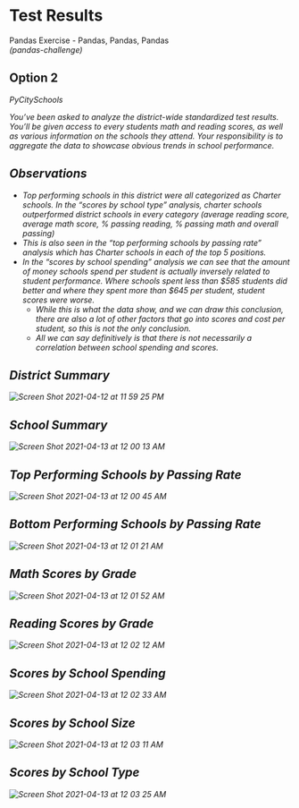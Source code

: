 # Test Results
Pandas Exercise - Pandas, Pandas, Pandas
<br>
<i>(pandas-challenge)</i>

## Option 2
<i>PyCitySchools<i>
  
You’ve been asked to analyze the district-wide standardized test results. You’ll be given access to every students math and reading scores, as well as various information on the schools they attend. Your responsibility is to aggregate the data to showcase obvious trends in school performance.

## Observations

*	Top performing schools in this district were all categorized as Charter schools. In the “scores by school type” analysis, charter schools outperformed district schools in every category (average reading score, average math score, % passing reading, % passing math and overall passing)
  *	This is also seen in the “top performing schools by passing rate” analysis which has Charter schools in each of the top 5 positions.
* In the “scores by school spending” analysis we can see that the amount of money schools spend per student is actually inversely related to student performance. Where schools spent less than $585 students did better and where they spent more than $645 per student, student scores were worse.
  * While this is what the data show, and we can draw this conclusion, there are also a lot of other factors that go into scores and cost per student, so this is not the only conclusion.
  * All we can say definitively is that there is not necessarily a correlation between school spending and scores.


## District Summary
![Screen Shot 2021-04-12 at 11 59 25 PM](https://user-images.githubusercontent.com/22499952/114494889-1d87f000-9beb-11eb-86bf-ee74a01a106b.png)

## School Summary
![Screen Shot 2021-04-13 at 12 00 13 AM](https://user-images.githubusercontent.com/22499952/114494942-3a242800-9beb-11eb-9a38-156ef75f2f66.png)

## Top Performing Schools by Passing Rate
![Screen Shot 2021-04-13 at 12 00 45 AM](https://user-images.githubusercontent.com/22499952/114494983-4c9e6180-9beb-11eb-84c9-c5129c1775fd.png)

## Bottom Performing Schools by Passing Rate
![Screen Shot 2021-04-13 at 12 01 21 AM](https://user-images.githubusercontent.com/22499952/114495030-62ac2200-9beb-11eb-8bfc-d83772c00521.png)

## Math Scores by Grade
![Screen Shot 2021-04-13 at 12 01 52 AM](https://user-images.githubusercontent.com/22499952/114495070-75bef200-9beb-11eb-9e40-4448f00d7293.png)

## Reading Scores by Grade
![Screen Shot 2021-04-13 at 12 02 12 AM](https://user-images.githubusercontent.com/22499952/114495095-81121d80-9beb-11eb-96d2-7a751a2ee046.png)

## Scores by School Spending
![Screen Shot 2021-04-13 at 12 02 33 AM](https://user-images.githubusercontent.com/22499952/114495126-8f603980-9beb-11eb-9bb3-7446977e2165.png)

## Scores by School Size
![Screen Shot 2021-04-13 at 12 03 11 AM](https://user-images.githubusercontent.com/22499952/114495181-a43ccd00-9beb-11eb-85ae-00d05557c48f.png)

## Scores by School Type
![Screen Shot 2021-04-13 at 12 03 25 AM](https://user-images.githubusercontent.com/22499952/114495200-ac950800-9beb-11eb-8ac2-dae5c40bb3a4.png)

